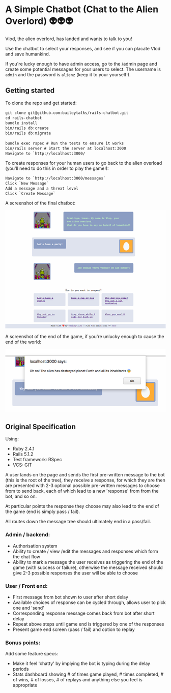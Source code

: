 # A Simple Chatbot (Chat to the Alien Overlord) 👽👽👽

Vlod, the alien overlord, has landed and wants to talk to you!

Use the chatbot to select your responses, and see if you can placate Vlod and save humankind.

If you're lucky enough to have admin access, go to the /admin page and create some potential messages for your users to select. The username is `admin` and the password is `alienz` (keep it to your yourself!).

## Getting started

To clone the repo and get started:
````
git clone git@github.com:baileytalks/rails-chatbot.git
cd rails-chatbot
bundle install
bin/rails db:create
bin/rails db:migrate

bundle exec rspec # Run the tests to ensure it works
bin/rails server # Start the server at localhost:3000
Navigate to `http://localhost:3000/
````

To create responses for your human users to go back to the alien overload (you'll need to do this in order to play the game!):
````
Navigate to `http://localhost:3000/messages`
Click `New Message`
Add a message and a threat level
Click `Create Message`
````

A screenshot of the final chatbot:

![Screenshot](https://raw.githubusercontent.com/baileytalks/rails-chatbot/master/app/assets/images/screenshot.png)

A screenshot of the end of the game, if you're unlucky enough to cause the end of the world:

![End of the game](https://raw.githubusercontent.com/baileytalks/rails-chatbot/master/app/assets/images/endofgame.png)

## Original Specification

Using:
* Ruby 2.4.1
* Rails 5.1.2
* Test framework: RSpec
* VCS: GIT

A user lands on the page and sends the first pre-written message to the bot (this is the root of the tree), they receive a response, for which they are then are presented with 2-3 optional possible pre-written messages to choose from to send back, each of which lead to a new 'response' from from the bot, and so on.

At particular points the response they choose may also lead to the end of the game (end is simply pass / fail).

All routes down the message tree should ultimately end in a pass/fail.

### Admin / backend:

* Authorisation system
* Ability to create / view /edit the messages and responses which form the chat flow
* Ability to mark a message the user receives as triggering the end of the game (with success or failure), otherwise the message received should give 2-3 possible responses the user will be able to choose

### User / Front end:

* First message from bot shown to user after short delay
* Available choices of response can be cycled through, allows user to pick one and 'send'
* Corresponding response message comes back from bot after short delay
* Repeat above steps until game end is triggered by one of the responses
* Present game end screen (pass / fail) and option to replay

### Bonus points:

Add some feature specs:
* Make it feel 'chatty' by implying the bot is typing during the delay periods
* Stats dashboard showing # of times game played, # times completed, # of wins, # of losses, # of replays and anything else you feel is appropriate

